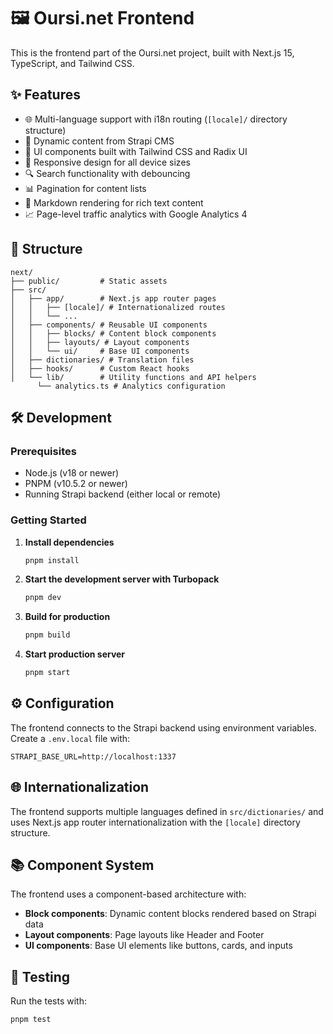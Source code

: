 # 🖼️ Oursi.net Frontend

This is the frontend part of the Oursi.net project, built with Next.js 15, TypeScript, and Tailwind CSS.

## ✨ Features

- 🌐 Multi-language support with i18n routing (`[locale]/` directory structure)
- 📄 Dynamic content from Strapi CMS
- 🎨 UI components built with Tailwind CSS and Radix UI
- 📱 Responsive design for all device sizes
- 🔍 Search functionality with debouncing
- 📊 Pagination for content lists
- 📝 Markdown rendering for rich text content
- 📈 Page-level traffic analytics with Google Analytics 4

## 📁 Structure

```
next/
├── public/         # Static assets
├── src/
│   ├── app/        # Next.js app router pages
│   │   ├── [locale]/ # Internationalized routes
│   │   └── ...
│   ├── components/ # Reusable UI components
│   │   ├── blocks/ # Content block components
│   │   ├── layouts/ # Layout components
│   │   └── ui/     # Base UI components
│   ├── dictionaries/ # Translation files
│   ├── hooks/      # Custom React hooks
│   └── lib/        # Utility functions and API helpers
      └── analytics.ts # Analytics configuration
```

## 🛠️ Development

### Prerequisites

- Node.js (v18 or newer)
- PNPM (v10.5.2 or newer)
- Running Strapi backend (either local or remote)

### Getting Started

1. **Install dependencies**

   ```bash
   pnpm install
   ```

2. **Start the development server with Turbopack**

   ```bash
   pnpm dev
   ```

3. **Build for production**

   ```bash
   pnpm build
   ```

4. **Start production server**
   ```bash
   pnpm start
   ```

## ⚙️ Configuration

The frontend connects to the Strapi backend using environment variables. Create a `.env.local` file with:

```
STRAPI_BASE_URL=http://localhost:1337
```

## 🌐 Internationalization

The frontend supports multiple languages defined in `src/dictionaries/` and uses Next.js app router internationalization with the `[locale]` directory structure.

## 📚 Component System

The frontend uses a component-based architecture with:

- **Block components**: Dynamic content blocks rendered based on Strapi data
- **Layout components**: Page layouts like Header and Footer
- **UI components**: Base UI elements like buttons, cards, and inputs

## 🧪 Testing

Run the tests with:

```bash
pnpm test
```
